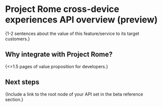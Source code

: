 # Project Rome cross-device experiences API overview (preview)

{1-2 sentences about the value of this feature/service to its target customers.} 

## Why integrate with Project Rome?

{<=1.5 pages of value proposition for developers.}

## Next steps

{Include a link to the root node of your API set in the beta reference section.}